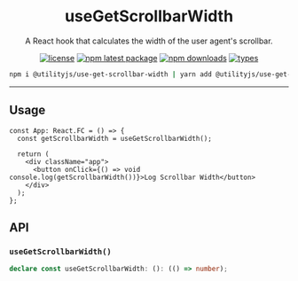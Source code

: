 <div align="center">
  <h1 align="center">
    useGetScrollbarWidth
  </h1>
</div>

<div align="center">

A React hook that calculates the width of the user agent's scrollbar.

[![license](https://img.shields.io/github/license/mimshins/utilityjs?color=212121&style=for-the-badge)](https://github.com/mimshins/utilityjs/blob/main/LICENSE)
[![npm latest package](https://img.shields.io/npm/v/@utilityjs/use-get-scrollbar-width?color=212121&style=for-the-badge)](https://www.npmjs.com/package/@utilityjs/use-get-scrollbar-width)
[![npm downloads](https://img.shields.io/npm/dm/@utilityjs/use-get-scrollbar-width?color=212121&style=for-the-badge)](https://www.npmjs.com/package/@utilityjs/use-get-scrollbar-width)
[![types](https://img.shields.io/npm/types/@utilityjs/use-get-scrollbar-width?color=212121&style=for-the-badge)](https://www.npmjs.com/package/@utilityjs/use-get-scrollbar-width)

```bash
npm i @utilityjs/use-get-scrollbar-width | yarn add @utilityjs/use-get-scrollbar-width
```

</div>

<hr>

## Usage

```tsx
const App: React.FC = () => {
  const getScrollbarWidth = useGetScrollbarWidth();

  return (
    <div className="app">
      <button onClick={() => void console.log(getScrollbarWidth())}>Log Scrollbar Width</button>
    </div>
  );
};
```

## API

### `useGetScrollbarWidth()`

```ts
declare const useGetScrollbarWidth: (): (() => number);
```
